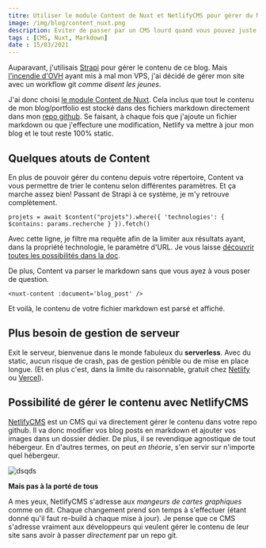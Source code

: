 ```yaml
---
titre: Utiliser le module Content de Nuxt et NetlifyCMS pour gérer du MarkDown
image: /img/blog/content_nuxt.png
description: Eviter de passer par un CMS lourd quand vous pouvez juste créer vos fichiers .md
tags : [CMS, Nuxt, Markdown]
date : 15/03/2021
---
```

Auparavant, j'utilisais [Strapi](#) pour gérer le contenu de ce blog. Mais [l'incendie d'OVH](#) ayant mis à mal mon VPS, j'ai décidé de gérer mon site avec un workflow git *comme disent les jeunes*. 

J'ai donc choisi [le module Content de Nuxt](https://content.nuxtjs.org/fr). Cela inclus que tout le contenu de mon blog/portfolio est stocké dans des fichiers markdown directement dans mon [repo github](https://github.com/benjamingeets/benjamingeets). Se faisant, à chaque fois que j'ajoute un fichier markdown ou que j'effecture une modification, Netlify va mettre à jour mon blog et le tout reste 100% static.

## Quelques atouts de Content

En plus de pouvoir gérer du contenu depuis votre répertoire, Content va vous permettre de trier le contenu selon différentes paramètres. Et ça marche assez bien! Passant de Strapi à ce système, je m'y retrouve complètement. 

```
projets = await $content("projets").where({ 'technologies': { $contains: params.recherche } }).fetch()
```

Avec cette ligne, je filtre ma requête afin de la limiter aux résultats ayant, dans la propriété technologie, le paramètre d'URL. Je vous laisse [découvrir toutes les possibilités dans la doc](https://content.nuxtjs.org/fr/fetching).

De plus, Content va parser le markdown sans que vous ayez à vous poser de question. 

```
<nuxt-content :document='blog_post' />
```

Et voilà, le contenu de votre fichier markdown est parsé et affiché.

## Plus besoin de gestion de serveur

Exit le serveur, bienvenue dans le monde fabuleux du **serverless**. Avec du static, aucun risque de crash, pas de gestion pénible ou de mise en place longue. (Et en plus c'est, dans la limite du raisonnable, gratuit chez [Netlify](https://netlify.com) ou [Vercel](https://vercel.com/)).

## Possibilité de gérer le contenu avec NetlifyCMS

[NetlifyCMS](https://www.netlifycms.org/) est un CMS qui va directement gérer le contenu dans votre repo github. Il va donc modifier vos blog posts en markdown et ajouter vos images dans un dossier dédier. De plus, il se revendique agnostique de tout hébergeur. En d'autres termes, on peut *en théorie*, s'en servir sur n'importe quel hébergeur. 

![dsqds](/img/blog/netlifyCMS.png)

**Mais pas à la porté de tous**

A mes yeux, NetlifyCMS s'adresse aux *mangeurs de cartes graphiques* comme on dit. Chaque changement prend son temps à s'effectuer (étant donné qu'il faut re-build à chaque mise à jour). Je pense que ce CMS s'adresse vraiment aux développeurs qui veulent gérer le contenu de leur site sans avoir à passer *directement* par un repo git.